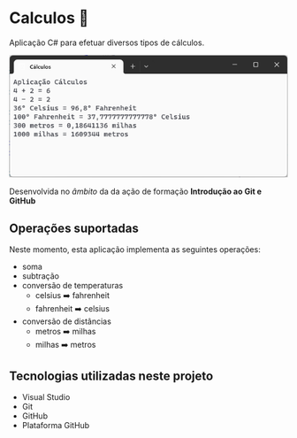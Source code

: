 # Calculos :1234: 
 Aplicação C# para efetuar diversos tipos de cálculos.

![Aplicação Cálculos](aplicacao-calculos.png)

 Desenvolvida no *âmbito* da da ação de formação **Introdução ao Git e GitHub**

 ## Operações suportadas
Neste momento, esta aplicação implementa as seguintes operações:

- soma
- subtração
- conversão de temperaturas
    - celsius :arrow_right: fahrenheit
    - fahrenheit :arrow_right: celsius
- conversão de distâncias
    - metros :arrow_right: milhas
    - milhas :arrow_right: metros
 
 ## Tecnologias utilizadas neste projeto
- Visual Studio
- Git
- GitHub
- Plataforma GitHub

